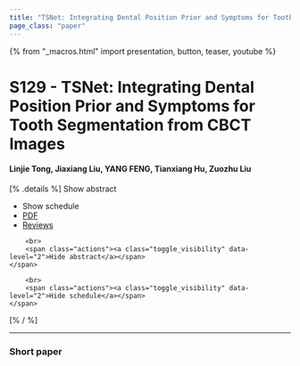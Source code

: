 ```yaml
---
title: "TSNet: Integrating Dental Position Prior and Symptoms for Tooth Segmentation from CBCT Images"
page_class: "paper"
---
```


{% from "_macros.html" import presentation, button, teaser, youtube %}

# S129 - TSNet: Integrating Dental Position Prior and Symptoms for Tooth Segmentation from CBCT Images

#### Linjie Tong, Jiaxiang Liu, YANG FENG, Tianxiang Hu, Zuozhu Liu

[% .details %]
<a class="toggle_visibility" data-selector=".abstract" data-level="3">Show abstract</a>
- <a class="toggle_visibility" data-selector=".schedule" data-level="3">Show schedule</a>
- <a href="https://openreview.net/pdf?id=">PDF</a>
- <a href="https://openreview.net/forum?id=">Reviews</a>

<p>
    <span class="abstract">
        
        <br>
        <span class="actions"><a class="toggle_visibility" data-level="2">Hide abstract</a></span>
    </span>
</p>

<p>
    <span class="schedule">
        
        <br>
        <span class="actions"><a class="toggle_visibility" data-level="2">Hide schedule</a></span>
    </span>
</p>
[% / %]

---


### Short paper
